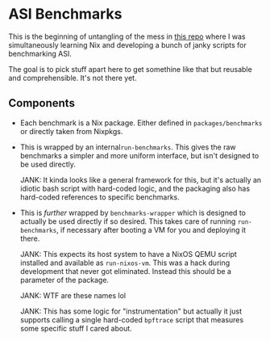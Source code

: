 # ASI Benchmarks

This is the beginning of untangling of the mess in [this
repo](https://github.com/bjackman/nixos-flake) where I was simultaneously
learning Nix and developing a bunch of janky scripts for benchmarking ASI.

The goal is to pick stuff apart here to get somethine like that but reusable and
comprehensible. It's not there yet.

## Components

- Each benchmark is a Nix package. Either defined in `packages/benchmarks` or
  directly taken from Nixpkgs.

- This is wrapped by an internal`run-benchmarks`. This gives the raw benchmarks
  a simpler and more uniform interface, but isn't designed to be used directly.

  JANK: It kinda looks like a general framework for this, but it's actually an
  idiotic bash script with hard-coded logic, and the packaging also has
  hard-coded references to specific benchmarks.

- This is _further_ wrapped by `benchmarks-wrapper` which is designed to
  actually be used directly if so desired. This takes care of running
  `run-benchmarks`, if necessary after booting a VM for you and deploying it
  there.

  JANK: This expects its host system to have a NixOS QEMU script installed and
  available as `run-nixos-vm`. This was a hack during development that never got
  eliminated. Instead this should be a parameter of the package.

  JANK: WTF are these names lol

  JANK: This has some logic for "instrumentation" but actually it just supports
  calling a single hard-coded `bpftrace` script that measures some specific
  stuff I cared about.